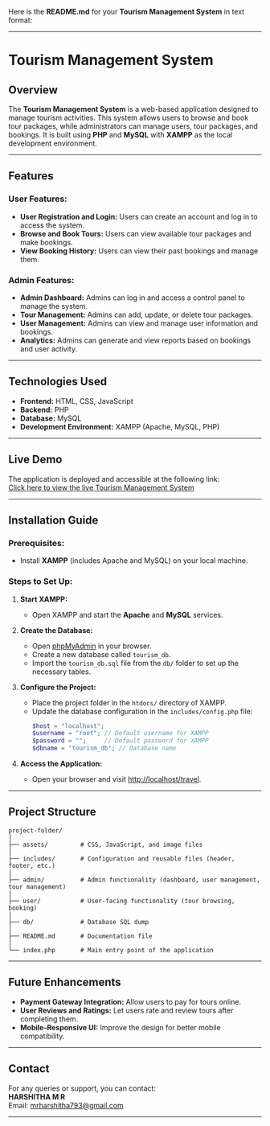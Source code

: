 Here is the **README.md** for your **Tourism Management System** in text format:

---

# Tourism Management System

## Overview
The **Tourism Management System** is a web-based application designed to manage tourism activities. This system allows users to browse and book tour packages, while administrators can manage users, tour packages, and bookings. It is built using **PHP** and **MySQL** with **XAMPP** as the local development environment.

---

## Features

### User Features:
- **User Registration and Login:** Users can create an account and log in to access the system.
- **Browse and Book Tours:** Users can view available tour packages and make bookings.
- **View Booking History:** Users can view their past bookings and manage them.

### Admin Features:
- **Admin Dashboard:** Admins can log in and access a control panel to manage the system.
- **Tour Management:** Admins can add, update, or delete tour packages.
- **User Management:** Admins can view and manage user information and bookings.
- **Analytics:** Admins can generate and view reports based on bookings and user activity.

---

## Technologies Used
- **Frontend:** HTML, CSS, JavaScript
- **Backend:** PHP
- **Database:** MySQL
- **Development Environment:** XAMPP (Apache, MySQL, PHP)

---

## Live Demo
The application is deployed and accessible at the following link:  
[Click here to view the live Tourism Management System](https://your-deployed-link.com)

---

## Installation Guide

### Prerequisites:
- Install **XAMPP** (includes Apache and MySQL) on your local machine.

### Steps to Set Up:
1. **Start XAMPP:**
   - Open XAMPP and start the **Apache** and **MySQL** services.

2. **Create the Database:**
   - Open [phpMyAdmin](http://localhost/phpmyadmin) in your browser.
   - Create a new database called `tourism_db`.
   - Import the `tourism_db.sql` file from the `db/` folder to set up the necessary tables.

3. **Configure the Project:**
   - Place the project folder in the `htdocs/` directory of XAMPP.
   - Update the database configuration in the `includes/config.php` file:
     ```php
     $host = "localhost";
     $username = "root"; // Default username for XAMPP
     $password = "";     // Default password for XAMPP
     $dbname = "tourism_db"; // Database name
     ```

4. **Access the Application:**
   - Open your browser and visit [http://localhost/travel](http://localhost/travel).

---

## Project Structure
```
project-folder/
│
├── assets/         # CSS, JavaScript, and image files
│
├── includes/       # Configuration and reusable files (header, footer, etc.)
│
├── admin/          # Admin functionality (dashboard, user management, tour management)
│
├── user/           # User-facing functionality (tour browsing, booking)
│
├── db/             # Database SQL dump
│
├── README.md       # Documentation file
│
└── index.php       # Main entry point of the application
```

---

## Future Enhancements
- **Payment Gateway Integration:** Allow users to pay for tours online.
- **User Reviews and Ratings:** Let users rate and review tours after completing them.
- **Mobile-Responsive UI:** Improve the design for better mobile compatibility.

---

## Contact
For any queries or support, you can contact:  
**HARSHITHA M R**  
Email: mrharshitha793@gmail.com

--- 

